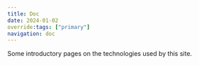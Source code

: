 ```yaml
---
title: Doc
date: 2024-01-02
override:tags: ["primary"]
navigation: doc
---
```

Some introductory pages on the technologies used by this site.